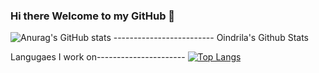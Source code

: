 ### Hi there Welcome to my GitHub 👋

<!--
**oindrila-b/oindrila-b** is a ✨ _special_ ✨ repository because its `README.md` (this file) appears on your GitHub profile.

Here are some ideas to get you started:

- 🔭 I’m currently working on ...
- 🌱 I’m currently learning ...
- 👯 I’m looking to collaborate on ...
- 🤔 I’m looking for help with ...
- 💬 Ask me about ...
- 📫 How to reach me: ...
- 😄 Pronouns: ...
- ⚡ Fun fact: ...
-->

![Anurag's GitHub stats](https://github-readme-stats.vercel.app/api?username=oindrila-b&show_icons=true&&hide=issues,prs&theme=aura) ------------------------- Oindrila's Github Stats

Langugaes I work on---------------------- [![Top Langs](https://github-readme-stats.vercel.app/api/top-langs/?username=oindrila-b&layout=compact)](https://github.com/anuraghazra/github-readme-stats)
